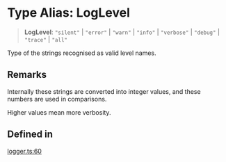 # Type Alias: LogLevel

> **LogLevel**: `"silent"` \| `"error"` \| `"warn"` \| `"info"` \| `"verbose"` \| `"debug"` \| `"trace"` \| `"all"`

Type of the strings recognised as valid level names.

## Remarks

Internally these strings are converted into integer values,
and these numbers are used in comparisons.

Higher values mean more verbosity.

## Defined in

[logger.ts:60](https://github.com/xpack/logger-ts/blob/3a91b7e1ef8c2616c50e125745638b32cf08a81e/src/lib/logger.ts#L60)
